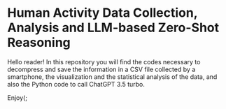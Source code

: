 # Human Activity Data Collection, Analysis and LLM-based Zero-Shot Reasoning
Hello reader! In this repository you will find the codes necessary to decompress and save the information in a CSV file collected by a smartphone, the visualization and the statistical analysis of the data, and also the Python code to call ChatGPT 3.5 turbo.

Enjoy(;
